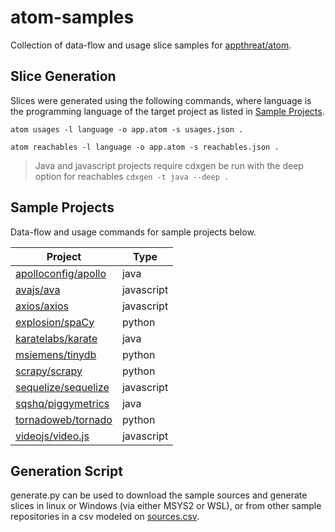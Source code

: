 # atom-samples

Collection of data-flow and usage slice samples for 
[appthreat/atom](https://github.com/appthreat/atom).

## Slice Generation

Slices were generated using the following commands, where language is the
programming language of the target project as listed in 
[Sample Projects](#sample-projects).

`atom usages -l language -o app.atom -s usages.json .`

`atom reachables -l language -o app.atom -s reachables.json .`

>Java and javascript projects require cdxgen be run with the deep option for reachables
> `cdxgen -t java --deep .`

## Sample Projects

Data-flow and usage commands for sample projects below.

| Project                                                       | Type       |
|---------------------------------------------------------------|------------|
| [apolloconfig/apollo](https://github.com/apolloconfig/apollo) | java       |
| [avajs/ava](https://github.com/avajs/ava)                     | javascript |
| [axios/axios](https://github.com/axios/axios)                 | javascript |
| [explosion/spaCy](https://github.com/explosion/spaCy)         | python     |
| [karatelabs/karate](https://github.com/karatelabs/karate)     | java       |
| [msiemens/tinydb](https://github.com/msiemens/tinydb)         | python     |
| [scrapy/scrapy](https://github.com/scrapy/scrapy)             | python     |
| [sequelize/sequelize](https://github.com/sequelize/sequelize) | javascript |
| [sqshq/piggymetrics](https://github.com/sqshq/piggymetrics)   | java       |
| [tornadoweb/tornado](https://github.com/tornadoweb/tornado)   | python     |
| [videojs/video.js](https://github.com/videojs/video.js)       | javascript |

## Generation Script

generate.py can be used to download the sample sources and generate slices in
linux or Windows (via either MSYS2 or WSL), or from other sample repositories in
a csv modeled on [sources.csv](sources.csv).